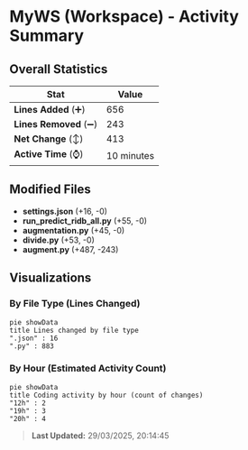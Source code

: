 # MyWS (Workspace) - Activity Summary 

## Overall Statistics

| Stat                   | Value                                                             |
| ---------------------- | ----------------------------------------------------------------- |
| **Lines Added** (➕)   | 656                                          |
| **Lines Removed** (➖) | 243                                        |
| **Net Change** (↕)    | 413                |
| **Active Time** (⌚)   | 10 minutes |


## Modified Files
- **settings.json** (+16, -0)
- **run_predict_ridb_all.py** (+55, -0)
- **augmentation.py** (+45, -0)
- **divide.py** (+53, -0)
- **augment.py** (+487, -243)

## Visualizations

### By File Type (Lines Changed)

```mermaid
pie showData
title Lines changed by file type
".json" : 16
".py" : 883
```

### By Hour (Estimated Activity Count)

```mermaid
pie showData
title Coding activity by hour (count of changes)
"12h" : 2
"19h" : 3
"20h" : 4
```


> **Last Updated:** 29/03/2025, 20:14:45